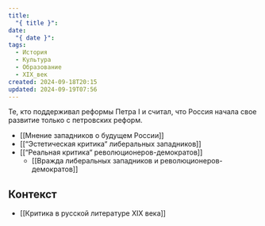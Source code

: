 ```yaml
---
title:
  "{ title }": 
date:
  "{ date }": 
tags:
  - История
  - Культура
  - Образование
  - XIX_век
created: 2024-09-18T20:15
updated: 2024-09-19T07:56
---
```

Те, кто поддерживал реформы Петра I и считал, что Россия начала свое развитие только с петровских реформ.

- [[Мнение западников о будущем России]]
- [[“Эстетическая критика“ либеральных западников]]
- [[“Реальная критика“ революционеров-демократов]]
     - [[Вражда либеральных западников и революционеров-демократов]] 
## Контекст
- [[Критика в русской литературе XIX века]]

